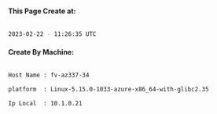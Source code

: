 
   
#### This Page Create at:

```bash

2023-02-22 - 11:26:35 UTC

```

#### Create By Machine:

```bash

Host Name : fv-az337-34

platform  : Linux-5.15.0-1033-azure-x86_64-with-glibc2.35

Ip Local  : 10.1.0.21

```


